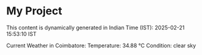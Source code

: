 # My Project

This content is dynamically generated in Indian Time (IST): 2025-02-21 15:53:10 IST


Current Weather in Coimbatore:
Temperature: 34.88 °C
Condition: clear sky
